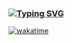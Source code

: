 ### [![Typing SVG](https://readme-typing-svg.herokuapp.com?color=%23000000&lines=Hi+there!+%F0%9F%91%8B)](https://git.io/typing-svg)
[![wakatime](https://wakatime.com/badge/user/7cc72149-4fca-4d73-a794-af3cfa31b2f4.svg)](https://wakatime.com/@7cc72149-4fca-4d73-a794-af3cfa31b2f4)

